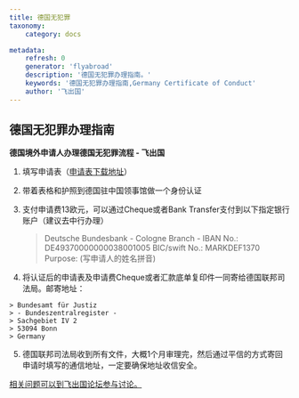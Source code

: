 ```yaml
---
title: 德国无犯罪
taxonomy:
    category: docs

metadata:
    refresh: 0
    generator: 'flyabroad'
    description: '德国无犯罪办理指南。'
    keywords: '德国无犯罪办理指南,Germany Certificate of Conduct'
    author: '飞出国'
---
```


## 德国无犯罪办理指南

**德国境外申请人办理德国无犯罪流程 - 飞出国**

1.	填写申请表（[申请表下载地址](https://www.bundesjustizamt.de/EN/SharedDocs/Public/BZR/antrag_en.pdf;jsessionid=A935E5DB02F82369DF08B43DF9B0EA2B.1_cid386?__blob=publicationFile&v=4)）
2.	带着表格和护照到德国驻中国领事馆做一个身份认证 
3.	支付申请费13欧元，可以通过Cheque或者Bank Transfer支付到以下指定银行账户（建议去中行办理）

	> Deutsche Bundesbank - Cologne Branch - 
	> IBAN No.: DE49370000000038001005
	> BIC/swift No.: MARKDEF1370
	> Purpose:  (写申请人的姓名拼音)

4.    将认证后的申请表及申请费Cheque或者汇款底单复印件一同寄给德国联邦司法局。邮寄地址：

	> Bundesamt für Justiz 
	> - Bundeszentralregister - 
	> Sachgebiet IV 2 
	> 53094 Bonn 
	> Germany 

5.	德国联邦司法局收到所有文件，大概1个月审理完，然后通过平信的方式寄回申请时填写的通信地址，一定要确保地址收信安全。

[相关问题可以到飞出国论坛参与讨论。](http://bbs.fcgvisa.com/t/3411?target=_blank)
